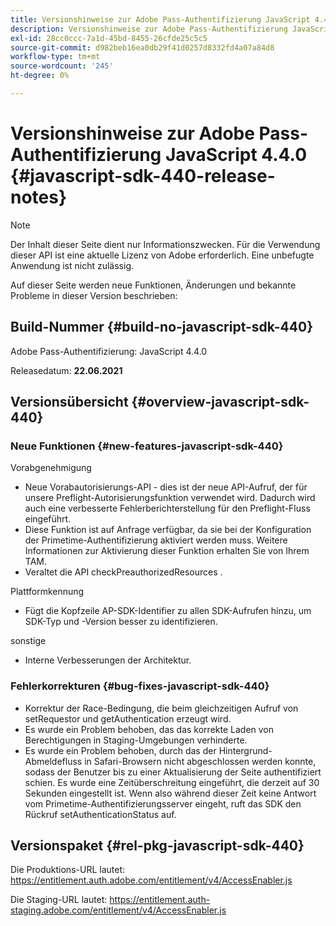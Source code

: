 ```yaml
---
title: Versionshinweise zur Adobe Pass-Authentifizierung JavaScript 4.4.0
description: Versionshinweise zur Adobe Pass-Authentifizierung JavaScript 4.4.0
exl-id: 28cc0ccc-7a1d-45bd-8455-26cfde25c5c5
source-git-commit: d982beb16ea0db29f41d0257d8332fd4a07a84d8
workflow-type: tm+mt
source-wordcount: '245'
ht-degree: 0%

---
```


# Versionshinweise zur Adobe Pass-Authentifizierung JavaScript 4.4.0 {#javascript-sdk-440-release-notes}

>[!NOTE]
>
>Der Inhalt dieser Seite dient nur Informationszwecken. Für die Verwendung dieser API ist eine aktuelle Lizenz von Adobe erforderlich. Eine unbefugte Anwendung ist nicht zulässig.

Auf dieser Seite werden neue Funktionen, Änderungen und bekannte Probleme in dieser Version beschrieben:

## Build-Nummer {#build-no-javascript-sdk-440}

Adobe Pass-Authentifizierung: JavaScript 4.4.0

Releasedatum: **22.06.2021**


## Versionsübersicht {#overview-javascript-sdk-440}

### Neue Funktionen {#new-features-javascript-sdk-440}

Vorabgenehmigung

* Neue Vorabautorisierungs-API - dies ist der neue API-Aufruf, der für unsere Preflight-Autorisierungsfunktion verwendet wird. Dadurch wird auch eine verbesserte Fehlerberichterstellung für den Preflight-Fluss eingeführt.
* Diese Funktion ist auf Anfrage verfügbar, da sie bei der Konfiguration der Primetime-Authentifizierung aktiviert werden muss. Weitere Informationen zur Aktivierung dieser Funktion erhalten Sie von Ihrem TAM.
* Veraltet die API checkPreauthorizedResources .

Plattformkennung

* Fügt die Kopfzeile AP-SDK-Identifier zu allen SDK-Aufrufen hinzu, um SDK-Typ und -Version besser zu identifizieren.

sonstige

* Interne Verbesserungen der Architektur.


### Fehlerkorrekturen {#bug-fixes-javascript-sdk-440}

* Korrektur der Race-Bedingung, die beim gleichzeitigen Aufruf von setRequestor und getAuthentication erzeugt wird.
* Es wurde ein Problem behoben, das das korrekte Laden von Berechtigungen in Staging-Umgebungen verhinderte.
* Es wurde ein Problem behoben, durch das der Hintergrund-Abmeldefluss in Safari-Browsern nicht abgeschlossen werden konnte, sodass der Benutzer bis zu einer Aktualisierung der Seite authentifiziert schien. Es wurde eine Zeitüberschreitung eingeführt, die derzeit auf 30 Sekunden eingestellt ist. Wenn also während dieser Zeit keine Antwort vom Primetime-Authentifizierungsserver eingeht, ruft das SDK den Rückruf setAuthenticationStatus auf.

## Versionspaket {#rel-pkg-javascript-sdk-440}

Die Produktions-URL lautet: https://entitlement.auth.adobe.com/entitlement/v4/AccessEnabler.js

Die Staging-URL lautet: https://entitlement.auth-staging.adobe.com/entitlement/v4/AccessEnabler.js

